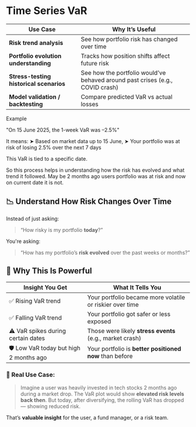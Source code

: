 # Time Series VaR


| Use Case                                | Why It’s Useful                                                               |
| --------------------------------------- | ----------------------------------------------------------------------------- |
| **Risk trend analysis**                 | See how portfolio risk has changed over time                                  |
| **Portfolio evolution understanding**   | Tracks how position shifts affect future risk                                 |
| **Stress-testing historical scenarios** | See how the portfolio would’ve behaved around past crises (e.g., COVID crash) |
| **Model validation / backtesting**      | Compare predicted VaR vs actual losses                                        |


Example

"On 15 June 2025, the 1-week VaR was –2.5%"

It means:
➤ Based on market data up to 15 June,
➤ Your portfolio was at risk of losing 2.5% over the next 7 days

This VaR is tied to a specific date.

So this process helps in understanding how the risk has evolved and what trend it followed. May be 2 months ago users portfolio was at risk and now on current date it is not.


## 📉 Understand How Risk Changes Over Time

Instead of just asking:

> “How risky is my portfolio **today**?”

You're asking:

> “How has my portfolio’s **risk evolved** over the past weeks or months?”


## 🎯 Why This Is Powerful

| Insight You Get                         | What It Tells You                                        |
| --------------------------------------- | -------------------------------------------------------- |
| ✅ Rising VaR trend                      | Your portfolio became more volatile or riskier over time |
| ✅ Falling VaR trend                     | Your portfolio got safer or less exposed                 |
| ⚠️ VaR spikes during certain dates      | Those were likely **stress events** (e.g., market crash) |
| 🛡️ Low VaR today but high 2 months ago | Your portfolio is **better positioned now** than before  |


### 📌 Real Use Case:

> Imagine a user was heavily invested in tech stocks 2 months ago during a market drop. The VaR plot would show **elevated risk levels back then**.
> But today, after diversifying, the rolling VaR has dropped — showing reduced risk.

That’s **valuable insight** for the user, a fund manager, or a risk team.

